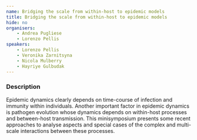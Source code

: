 ```yaml
---
name: Bridging the scale from within-host to epidemic models
title: Bridging the scale from within-host to epidemic models
hide: no
organisers:
    - Andrea Pugliese
    - Lorenzo Pellis
speakers:
    - Lorenzo Pellis
    - Veronika Zarnitsyna
    - Nicola Mulberry
    - Hayriye Gulbudak
---
```


<h3 class="font-weight-light mb-3">Description</h3>

Epidemic dynamics clearly depends on time-course of infection and immunity within individuals. Another important factor in epidemic dynamics is pathogen evolution whose dynamics depends on within-host processes and between-host transmission.
This minisymposium presents some recent approaches to analyse aspects and special cases of the complex and multi-scale interactions between these processes.
